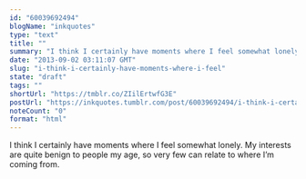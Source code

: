 ```yaml
---
id: "60039692494"
blogName: "inkquotes"
type: "text"
title: ""
summary: "I think I certainly have moments where I feel somewhat lonely. My interests are quite benign to people my age, so very few can..."
date: "2013-09-02 03:11:07 GMT"
slug: "i-think-i-certainly-have-moments-where-i-feel"
state: "draft"
tags: ""
shortUrl: "https://tmblr.co/ZIilErtwfG3E"
postUrl: "https://inkquotes.tumblr.com/post/60039692494/i-think-i-certainly-have-moments-where-i-feel"
noteCount: "0"
format: "html"
---
```


I think I certainly have moments where I feel somewhat lonely. My interests are quite benign to people my age, so very few can relate to where I’m coming from.
